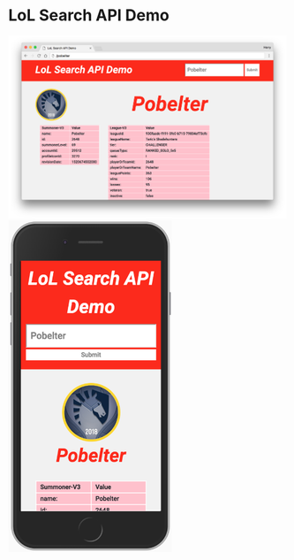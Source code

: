 # LoL Search API Demo

<img src="public/desktop-screenshot.png">
<img src="public/mobile-screenshot.png" height="600px" margin="0 auto">